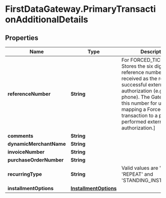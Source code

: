 # FirstDataGateway.PrimaryTransactionAdditionalDetails

## Properties
Name | Type | Description | Notes
------------ | ------------- | ------------- | -------------
**referenceNumber** | **String** | For FORCED_TICKET only. Stores the six digit reference number you have received as the result of a successful external authorization (e.g. by phone). The Gateway needs this number for uniquely mapping a ForcedTicket transaction to a previously performed external authorization.]  | [optional] 
**comments** | **String** |  | [optional] 
**dynamicMerchantName** | **String** |  | [optional] 
**invoiceNumber** | **String** |  | [optional] 
**purchaseOrderNumber** | **String** |  | [optional] 
**recurringType** | **String** | Valid values are &#39;FIRST&#39;, &#39;REPEAT&#39; and &#39;STANDING_INSTRUCTION&#39;. | [optional] 
**installmentOptions** | [**InstallmentOptions**](InstallmentOptions.md) |  | [optional] 


